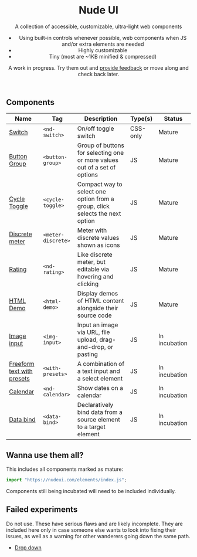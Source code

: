 <header>

# Nude UI

A collection of accessible, customizable, ultra-light web components

- Using built-in controls whenever possible, web components when JS and/or extra elements are needed
- Highly customizable
- Tiny (most are ~1KB minified & compressed)

A work in progress. Try them out and [provide feedback](https://github.com/leaverou/nudeui) or move along and check back later.

</header>



<section id="components" class="language-html">

## Components

| Name | Tag | Description | Type(s) | Status |
|------|-----|-------------|-------------------|--------|
| [Switch](elements/nd-switch) | `<nd-switch>` | On/off toggle switch | CSS-only | Mature |
| [Button Group](elements/button-group) | `<button-group>` | Group of buttons for selecting one or more values out of a set of options | JS | Mature |
| [Cycle Toggle](elements/cycle-toggle) | `<cycle-toggle>` | Compact way to select one option from a group, click selects the next option | JS | Mature |
| [Discrete meter](elements/meter-discrete) | `<meter-discrete>` | Meter with discrete values shown as icons | JS | Mature |
| [Rating](elements/nd-rating) | `<nd-rating>` | Like discrete meter, but editable via hovering and clicking | JS | Mature |
| [HTML Demo](elements/html-demo) | `<html-demo>` | Display demos of HTML content alongside their source code | JS | Mature |
| [Image input](elements/img-input) | `<img-input>` | Input an image via URL, file upload, drag-and-drop, or pasting | JS | In incubation |
| [Freeform text with presets](elements/with-presets) | `<with-presets>` | A combination of a text input and a select element | JS | In incubation |
| [Calendar](elements/nd-calendar) | `<nd-calendar>` | Show dates on a calendar | JS | In incubation |
| [Data bind](elements/data-bind) | `<data-bind>` | Declaratively bind data from a source element to a target element | JS | In incubation |

</section>

## Wanna use them all?

This includes all components marked as mature:

```js
import "https://nudeui.com/elements/index.js";
```

Components still being incubated will need to be included individually.

## Failed experiments

Do not use. These have serious flaws and are likely incomplete.
They are included here only in case someone else wants to look into fixing their issues,
as well as a warning for other wanderers going down the same path.

- [Drop down](elements/drop-down)

